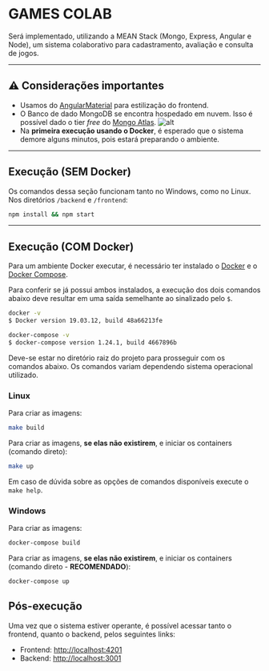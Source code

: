 # GAMES COLAB

Será implementado, utilizando a MEAN Stack (Mongo, Express, Angular e Node), um sistema colaborativo para cadastramento, avaliação e consulta de jogos.

----------

## :warning: Considerações importantes

- Usamos do [AngularMaterial](https://material.angular.io/components/categories) para estilização do frontend.
- O Banco de dado MongoDB se encontra hospedado em nuvem. Isso é possível dado o tier *free* do [Mongo Atlas](https://www.mongodb.com/cloud/atlas).
![alt](/assets/gamescolabmongo.gif)
- Na **primeira execução usando o Docker**, é esperado que o sistema demore alguns minutos, pois estará preparando o ambiente.

----------

## Execução (SEM Docker)

Os comandos dessa seção funcionam tanto no Windows, como no Linux.
Nos diretórios `/backend` e `/frontend`:

```bash
npm install && npm start
```

----------

## Execução (COM Docker)

Para um ambiente Docker executar, é necessário ter instalado o [Docker](https://docs.docker.com/engine/install/) e o [Docker Compose](https://docs.docker.com/compose/install/).

Para conferir se já possui ambos instalados, a execução dos dois comandos abaixo deve resultar em uma saída semelhante ao sinalizado pelo `$`.

```sh
docker -v
$ Docker version 19.03.12, build 48a66213fe

docker-compose -v
$ docker-compose version 1.24.1, build 4667896b
```

Deve-se estar no diretório raiz do projeto para prosseguir com os comandos abaixo. Os comandos variam dependendo sistema operacional utilizado.

### Linux

Para criar as imagens:

```bash
make build
```

Para criar as imagens, **se elas não existirem**, e iniciar os containers (comando direto):

```bash
make up
```

Em caso de dúvida sobre as opções de comandos disponíveis execute o `make help`.

### Windows

Para criar as imagens:

```bash
docker-compose build
```

Para criar as imagens, **se elas não existirem**, e iniciar os containers (comando direto - **RECOMENDADO**):

```bash
docker-compose up
```

## Pós-execução

Uma vez que o sistema estiver operante, é possível acessar tanto o frontend, quanto o backend, pelos seguintes links:

- Frontend: <http://localhost:4201>
- Backend: <http://localhost:3001>
